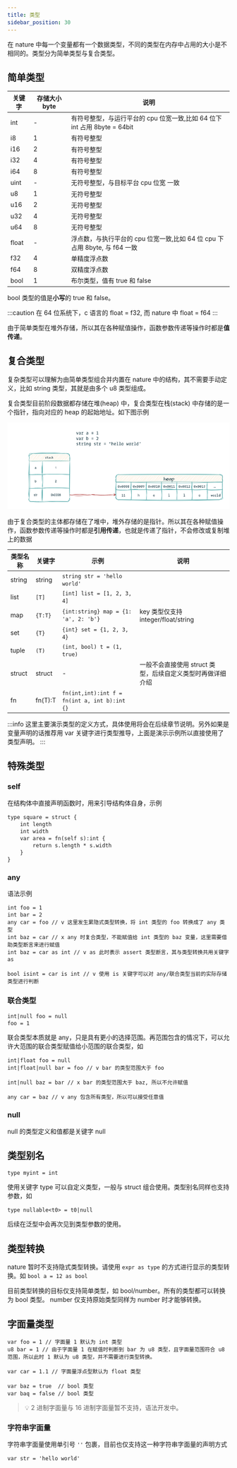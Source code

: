```yaml
---
title: 类型
sidebar_position: 30
---
```


在 nature 中每一个变量都有一个数据类型，不同的类型在内存中占用的大小是不相同的。类型分为简单类型与复合类型。

## 简单类型

| 关键字 | 存储大小 byte | 说明                                                                       |
| ------ | ------------- | -------------------------------------------------------------------------- |
| int    | -             | 有符号整型，与运行平台的 cpu 位宽一致,比如 64 位下 int 占用 8byte = 64bit  |
| i8     | 1             | 有符号整型                                                                 |
| i16    | 2             | 有符号整型                                                                 |
| i32    | 4             | 有符号整型                                                                 |
| i64    | 8             | 有符号整型                                                                 |
| uint   | -             | 无符号整型，与目标平台 cpu 位宽 一致                                       |
| u8     | 1             | 无符号整型                                                                 |
| u16    | 2             | 无符号整型                                                                 |
| u32    | 4             | 无符号整型                                                                 |
| u64    | 8             | 无符号整型                                                                 |
| float  | -             | 浮点数，与执行平台的 cpu 位宽一致,比如 64 位 cpu 下占用 8byte, 与 f64 一致 |
| f32    | 4             | 单精度浮点数                                                               |
| f64    | 8             | 双精度浮点数                                                               |
| bool   | 1             | 布尔类型，值有 true 和 false                                               |

bool 类型的值是**小写**的 true 和 false。

:::caution
在 64 位系统下，c 语言的 float = f32, 而 nature 中 float = f64
:::

由于简单类型在堆外存储，所以其在各种赋值操作，函数参数传递等操作时都是**值传递**。

## 复合类型

复杂类型可以理解为由简单类型组合并内置在 nature 中的结构，其不需要手动定义，比如 string 类型，其就是由多个 u8 类型组成。

复合类型目前阶段数据都存储在堆(heap) 中，复合类型在栈(stack) 中存储的是一个指针，指向对应的 heap 的起始地址。如下图示例

![](https://raw.githubusercontent.com/weiwenhao/pictures/main/blogs20230627185345.png)

由于复合类型的主体都存储在了堆中，堆外存储的是指针。所以其在各种赋值操作，函数参数传递等操作时都是**引用传递**，也就是传递了指针，不会修改或复制堆上的数据

| 类型名称 | 关键字  | 示例                                          | 说明                                                       |
| -------- | ------- | --------------------------------------------- | ---------------------------------------------------------- |
| string   | string  | `string str = 'hello world'`                  |                                                            |
| list     | `[T]`   | `[int] list = [1, 2, 3, 4]`                   |                                                            |
| map      | `{T:T}` | `{int:string} map = {1: 'a', 2: 'b'}`         | key 类型仅支持 integer/float/string                        |
| set      | `{T}`   | `{int} set = {1, 2, 3, 4}`                    |                                                            |
| tuple    | `(T)`   | `(int, bool) t = (1, true)`                   |                                                            |
| struct   | struct  | -                                             | 一般不会直接使用 struct 类型，后续自定义类型时再做详细介绍 |
| fn       | fn(T):T | `fn(int,int):int f = fn(int a, int b):int {}` |                                                            |

:::info
这里主要演示类型的定义方式，具体使用将会在后续章节说明。另外如果是变量声明的话推荐用 var 关键字进行类型推导，上面是演示示例所以直接使用了类型声明。
:::

## 特殊类型

### self

在结构体中直接声明函数时，用来引导结构体自身，示例

```nature
type square = struct {
    int length
    int width
    var area = fn(self s):int {
        return s.length * s.width
    }
}
```

### any

语法示例

```nature
int foo = 1
int bar = 2
any car = foo // v 这里发生累隐式类型转换，将 int 类型的 foo 转换成了 any 类型
int baz = car // x any 时复合类型，不能赋值给 int 类型的 baz 变量，这里需要借助类型断言来进行赋值
int baz = car as int // v as 此时表示 assert 类型断言，其与类型转换共用关键字 as

bool isint = car is int // v 使用 is 关键字可以对 any/联合类型当前的实际存储类型进行判断
```


### 联合类型

```
int|null foo = null
foo = 1
```

联合类型本质就是 any，只是具有更小的选择范围。再范围包含的情况下，可以允许大范围的联合类型赋值给小范围的联合类型，如

```
int|float foo = null
int|float|null bar = foo // v bar 的类型范围大于 foo

int|null baz = bar // x bar 的类型范围大于 baz, 所以不允许赋值

any car = baz // v any 包含所有类型，所以可以接受任意值

```

### null

null 的类型定义和值都是关键字 null

## 类型别名

```nature
type myint = int
```

使用关键字 type 可以自定义类型，一般与 struct 组合使用。类型别名同样也支持参数，如

```nature
type nullable<t0> = t0|null
```

后续在泛型中会再次见到类型参数的使用。


## 类型转换

nature 暂时不支持隐式类型转换。请使用 `expr as type` 的方式进行显示的类型转换。如 `bool a = 12 as bool` 

目前类型转换的目标仅支持简单类型，如 bool/number。所有的类型都可以转换为 bool 类型。 number 仅支持原始类型同样为 number 时才能够转换。

## 字面量类型

```nature
var foo = 1 // 字面量 1 默认为 int 类型
u8 bar = 1 // 由于字面量 1 在赋值时判断到 bar 为 u8 类型，且字面量范围符合 u8 范围，所以此时 1 默认为 u8 类型，并不需要进行类型转换。

var car = 1.1 // 字面量浮点型默认为 float 类型

var baz = true  // bool 类型
var baq = false // bool 类型

```

> 💡 2 进制字面量与 16 进制字面量暂不支持，语法开发中。

### 字符串字面量

字符串字面量使用单引号 `''` 包裹，目前也仅支持这一种字符串字面量的声明方式

```nature
var str = 'hello world'
```
